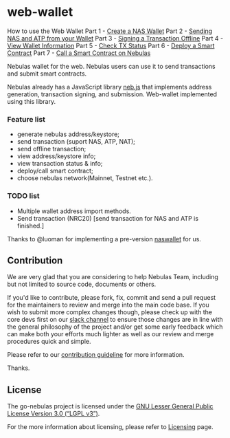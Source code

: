 
# web-wallet

How to use the Web Wallet
Part 1 - [Create a NAS Wallet](https://medium.com/nebulasio/creating-a-nas-wallet-9d01b5fa2df6)
Part 2 - [Sending NAS and ATP from your Wallet](https://medium.com/nebulasio/sending-nas-from-your-wallet-be1b958c4e5d)
Part 3 - [Signing a Transaction Offline](https://medium.com/nebulasio/signing-a-transaction-offline-ae8278f45201)
Part 4 - [View Wallet Information](https://medium.com/nebulasio/view-wallet-information-fcea3ea35d94)
Part 5 - [Check TX Status](https://medium.com/nebulasio/check-tx-status-8dc7dd9b79de)
Part 6 - [Deploy a Smart Contract](https://medium.com/nebulasio/deploy-a-smart-contract-1e781e13c22e)
Part 7 - [Call a Smart Contract on Nebulas](https://medium.com/@ottokafka/call-a-smart-contract-on-nebulas-3522038aec18)

Nebulas wallet for the web. Nebulas users can use it to send transactions and submit smart contracts.

Nebulas already has a JavaScript library [neb.js](https://github.com/nebulasio/neb.js) that implements address generation, transaction signing, and submission. Web-wallet implemented using this library.

### Feature list

- generate nebulas address/keystore;
- send transaction (suport NAS, ATP, NAT);
- send offline transaction;
- view address/keystore info;
- view transaction status & info;
- deploy/call smart contract;
- choose nebulas network(Mainnet, Testnet etc.).

### TODO list
- Multiple wallet address import methods.
- Send transaction (NRC20) [send transaction for NAS and ATP is finished.]


Thanks to @luoman for implementing a pre-version [naswallet](https://github.com/nebulasio/explorer/tree/master/nasWallet) for us.

## Contribution

We are very glad that you are considering to help Nebulas Team, including but not limited to source code, documents or others.

If you'd like to contribute, please fork, fix, commit and send a pull request for the maintainers to review and merge into the main code base. If you wish to submit more complex changes though, please check up with the core devs first on our [slack channel](http://nebulasio.herokuapp.com) to ensure those changes are in line with the general philosophy of the project and/or get some early feedback which can make both your efforts much lighter as well as our review and merge procedures quick and simple.

Please refer to our [contribution guideline](https://github.com/nebulasio/wiki/blob/master/contribute.md) for more information.

Thanks.

## License

The go-nebulas project is licensed under the [GNU Lesser General Public License Version 3.0 (“LGPL v3”)](https://www.gnu.org/licenses/lgpl-3.0.en.html).

For the more information about licensing, please refer to [Licensing](https://github.com/nebulasio/wiki/blob/master/licensing.md) page.

